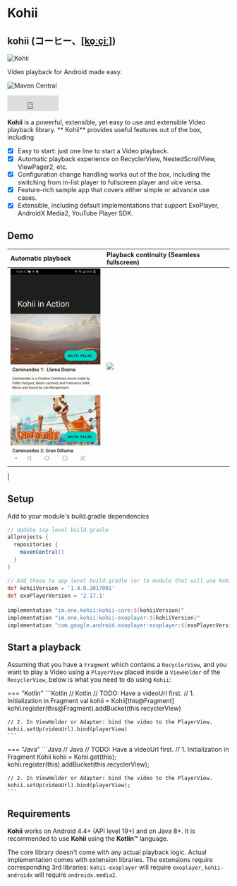 # Kohii

## kohii (コーヒー、[[ko̞ːçiː]](https://en.wiktionary.org/wiki/%E3%82%B3%E3%83%BC%E3%83%92%E3%83%BC))

<img src="art/kohii.png?raw=true" alt="Kohii" width="384">

Video playback for Android made easy.

![Maven Central](https://img.shields.io/maven-central/v/im.ene.kohii/kohii-core)
<iframe src="https://github.com/sponsors/eneim/button" title="Sponsor eneim" height="35" width="116" style="border: 0;"></iframe>

**Kohii** is a powerful, extensible, yet easy to use and extensible Video playback library. **
Kohii** provides useful features out of the box, including

- [x] Easy to start: just one line to start a Video playback.
- [x] Automatic playback experience on RecyclerView, NestedScrollView, ViewPager2, etc.
- [x] Configuration change handling works out of the box, including the switching from in-list
  player to fullscreen player and vice versa.
- [x] Feature-rich sample app that covers either simple or advance use cases.
- [x] Extensible, including default implementations that support ExoPlayer, AndroidX Media2, YouTube
  Player SDK.

## Demo

| Automatic playback| Playback continuity (Seamless fullscreen)|
| :- |:- |
| <img src="./art/kohii_demo_2.gif" width="216"/> | <img src="./art/kohii_demo_3.gif" width="468"/>
|

## Setup

Add to your module's build.gradle dependencies

```groovy
// Update top level build.gradle
allprojects {
  repositories {
    mavenCentral()
  }
}
```

```groovy
// Add these to app level build.gradle (or to module that will use Kohii)
def kohiiVersion = '1.4.0.2017001'
def exoPlayerVersion = '2.17.1'

implementation "im.ene.kohii:kohii-core:${kohiiVersion}"
implementation "im.ene.kohii:kohii-exoplayer:${kohiiVersion}"
implementation "com.google.android.exoplayer:exoplayer:${exoPlayerVersion}"
```

## Start a playback

Assuming that you have a `Fragment` which contains a `RecyclerView`, and you want to play a Video
using a `PlayerView` placed inside a `ViewHolder` of the `RecyclerView`, below is what you need to
do using `Kohii`:

=== "Kotlin"
    ```Kotlin
    // Kotlin
    // TODO: Have a videoUrl first.
    // 1. Initialization in Fragment
    val kohii = Kohii[this@Fragment]
    kohii.register(this@Fragment).addBucket(this.recyclerView)

    // 2. In ViewHolder or Adapter: bind the video to the PlayerView.
    kohii.setUp(videoUrl).bind(playerView)
    ```

=== "Java"
    ```Java
    // Java
    // TODO: Have a videoUrl first.
    // 1. Initialization in Fragment
    Kohii kohii = Kohii.get(this);
    kohii.register(this).addBucket(this.recyclerView);

    // 2. In ViewHolder or Adapter: bind the video to the PlayerView.
    kohii.setUp(videoUrl).bind(playerView);
    ```

## Requirements

**Kohii** works on Android 4.4+ (API level 19+) and on Java 8+. It is recommended to use **Kohii**
using the **Kotlin&trade;** language.

The core library doesn't come with any actual playback logic. Actual implementation comes with
extension libraries. The extensions require corresponding 3rd libraries: `kohii-exoplayer` will
require `exoplayer`, `kohii-androidx` will require `androidx.media2`.
